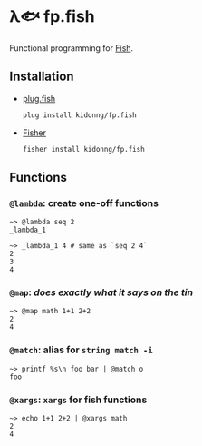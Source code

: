 # λ🐟 fp.fish

Functional programming for [Fish](https://fishshell.com/).

## Installation

- [plug.fish](https://github.com/kidonng/plug.fish)

  ```sh
  plug install kidonng/fp.fish
  ```

- [Fisher](https://github.com/jorgebucaran/fisher)

  ```sh
  fisher install kidonng/fp.fish
  ```

## Functions

### `@lambda`: create one-off functions

```fish
~> @lambda seq 2
_lambda_1

~> _lambda_1 4 # same as `seq 2 4`
2
3
4
```

### `@map`: _does exactly what it says on the tin_

```fish
~> @map math 1+1 2+2
2
4
```

### `@match`: alias for `string match -i`

```fish
~> printf %s\n foo bar | @match o
foo
```

### `@xargs`: `xargs` for fish functions

```fish
~> echo 1+1 2+2 | @xargs math
2
4
```
